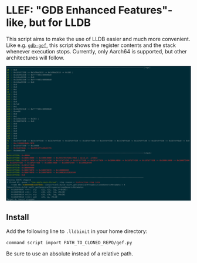 # LLEF: "GDB Enhanced Features"-like, but for LLDB
This script aims to make the use of LLDB easier and much more convenient. Like e.g. [`gdb-gef`](https://github.com/hugsy/gef), this script shows the register contents and the stack whenever execution stops. 
Currently, only Aarch64 is supported, but other architectures will follow.

![](img/screenshot.png "")

## Install
Add the following line to `.lldbinit` in your home directory:
```
command script import PATH_TO_CLONED_REPO/gef.py
```
Be sure to use an absolute instead of a relative path.